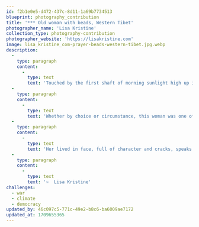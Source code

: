```yaml
---
id: f2b1e0e5-d472-437c-8d11-1a69b7734513
blueprint: photography_contribution
title: '*** Old woman with beads, Western Tibet'
photographer_name: 'Lisa Kristine'
collection_type: photography-contribution
photographer_website: 'https://lisakristine.com'
image: lisa_kristine_com-prayer-beads-western-tibet.jpg.webp
description:
  -
    type: paragraph
    content:
      -
        type: text
        text: 'Touched by the first shaft of morning sunlight high up in the Himalayas, this elderly woman sits in the biting temperature of 10 degrees. Completely blind, she prays and passes the beads of her mala through her sacred hands all day.'
  -
    type: paragraph
    content:
      -
        type: text
        text: 'Whether by choice or circumstance, this woman was one of the few who never married and therefore had no children to care for her as an elder. Buddhist people are attentive and responsible for one another and so this woman is loved well and cared for by her entire community.'
  -
    type: paragraph
    content:
      -
        type: text
        text: 'Her lived in face, full of character and cracks, speaks of a life which has been led with purpose and that now possesses the tales embedded in its appearance.'
  -
    type: paragraph
    content:
      -
        type: text
        text: '~  Lisa Kristine'
challenges:
  - war
  - climate
  - democracy
updated_by: 46c097c5-771c-49e2-b8c6-ba6009ae7172
updated_at: 1709655365
---
```


